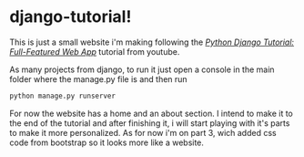 # django-tutorial!

This is just a small website i'm making following the [_Python Django Tutorial: Full-Featured Web App_](https://www.youtube.com/watch?v=UmljXZIypDc) tutorial from youtube.

As many projects from django, to run it just open a console in the main folder where the manage.py file is and then run

```python
python manage.py runserver
```
For now the website has a home and an about section. I intend to make it to the end of the tutorial and after finishing it, i will start playing with it's parts to make it more personalized. As for now i'm on part 3, wich added css code from bootstrap so it looks more like a website.
